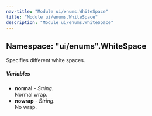 ```yaml
---
nav-title: "Module ui/enums.WhiteSpace"
title: "Module ui/enums.WhiteSpace"
description: "Module ui/enums.WhiteSpace"
---
```

## Namespace: "ui/enums".WhiteSpace
Specifies different white spaces.

##### Variables
 - **normal** - _String_.    
  Normal wrap.
 - **nowrap** - _String_.    
  No wrap.
